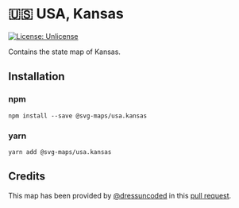 # 🇺🇸 USA, Kansas

[![License: Unlicense](https://img.shields.io/badge/license-Unlicense-blue.svg)](http://unlicense.org/)

Contains the state map of Kansas.

## Installation

### npm

`npm install --save @svg-maps/usa.kansas`

### yarn

`yarn add @svg-maps/usa.kansas`

## Credits

This map has been provided by [@dressuncoded](https://github.com/dressuncoded) in this [pull request]().
